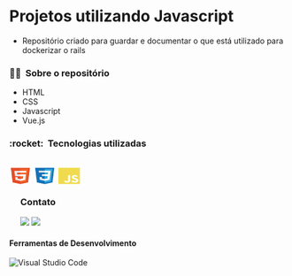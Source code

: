 # Projetos utilizando Javascript
- Repositório criado para guardar e documentar o que está utilizado para dockerizar o rails

<h3> 👨‍💼 &nbsp;Sobre o repositório </h3>

- HTML
- CSS
- Javascript
- Vue.js

<h3> :rocket: &nbsp;Tecnologias utilizadas </h3>

<div style="display: inline_block"><br>
 
  <img align="center" alt="isaac-HTML" height="30" width="40" src="https://raw.githubusercontent.com/devicons/devicon/master/icons/html5/html5-original.svg">  
  <img align="center" alt="isaac-CSS" height="30" width="40" src="https://raw.githubusercontent.com/devicons/devicon/master/icons/css3/css3-original.svg">
  <img align="center" alt="isaac-Js" height="30" width="40" src="https://raw.githubusercontent.com/devicons/devicon/master/icons/javascript/javascript-plain.svg">
  
</div>

<div style=" margin: 20px;">  
 <h3> Contato </h3>
  <a href = "mailto:isaac.brigido@gmail.com"><img src="https://img.shields.io/badge/-Gmail-%23333?style=for-the-badge&logo=gmail&logoColor=white" target="_blank"></a>
  <a href="https://www.linkedin.com/in/isaac-br%C3%ADgido-rodrigues-dos-santos-6244312a/" target="_blank"><img src="https://img.shields.io/badge/-LinkedIn-%230077B5?style=for-the-badge&logo=linkedin&logoColor=white" target="_blank"></a> 
</div>
  
<h4> Ferramentas de Desenvolvimento </h4>

  ![Visual Studio Code](https://img.shields.io/badge/-Visual%20Studio%20Code-333333?style=flat&logo=visual-studio-code&logoColor=007ACC)
  

<br/>
